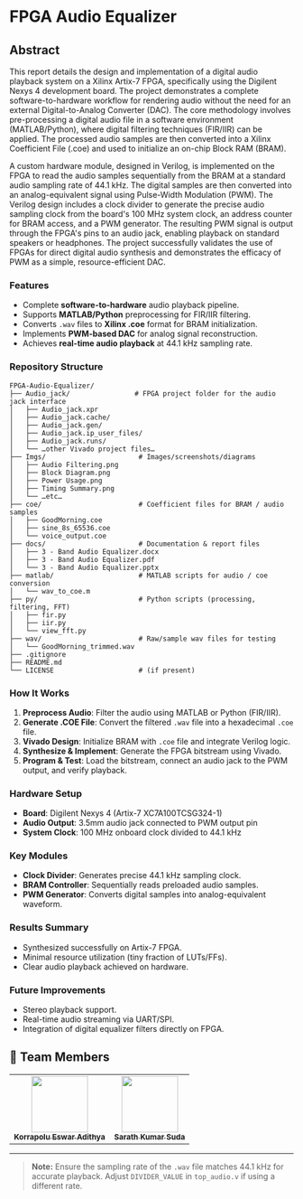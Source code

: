 # FPGA Audio Equalizer

## Abstract

This report details the design and implementation of a digital audio playback system on a Xilinx Artix-7 FPGA, specifically using the Digilent Nexys 4 development board. The project demonstrates a complete software-to-hardware workflow for rendering audio without the need for an external Digital-to-Analog Converter (DAC). The core methodology involves pre-processing a digital audio file in a software environment (MATLAB/Python), where digital filtering techniques (FIR/IIR) can be applied. The processed audio samples are then converted into a Xilinx Coefficient File (.coe) and used to initialize an on-chip Block RAM (BRAM).

A custom hardware module, designed in Verilog, is implemented on the FPGA to read the audio samples sequentially from the BRAM at a standard audio sampling rate of 44.1 kHz. The digital samples are then converted into an analog-equivalent signal using Pulse-Width Modulation (PWM). The Verilog design includes a clock divider to generate the precise audio sampling clock from the board's 100 MHz system clock, an address counter for BRAM access, and a PWM generator. The resulting PWM signal is output through the FPGA's pins to an audio jack, enabling playback on standard speakers or headphones. The project successfully validates the use of FPGAs for direct digital audio synthesis and demonstrates the efficacy of PWM as a simple, resource-efficient DAC.


### Features

* Complete **software-to-hardware** audio playback pipeline.
* Supports **MATLAB/Python** preprocessing for FIR/IIR filtering.
* Converts `.wav` files to **Xilinx .coe** format for BRAM initialization.
* Implements **PWM-based DAC** for analog signal reconstruction.
* Achieves **real-time audio playback** at 44.1 kHz sampling rate.

### Repository Structure

```
FPGA-Audio-Equalizer/
├── Audio_jack/                # FPGA project folder for the audio jack interface
│   ├── Audio_jack.xpr
│   ├── Audio_jack.cache/
│   ├── Audio_jack.gen/
│   ├── Audio_jack.ip_user_files/
│   ├── Audio_jack.runs/
│   └── …other Vivado project files…
├── Imgs/                       # Images/screenshots/diagrams
│   ├── Audio Filtering.png
│   ├── Block Diagram.png
│   ├── Power Usage.png
│   ├── Timing Summary.png
│   └── …etc…
├── coe/                        # Coefficient files for BRAM / audio samples
│   ├── GoodMorning.coe
│   ├── sine_8s_65536.coe
│   └── voice_output.coe
├── docs/                       # Documentation & report files
│   ├── 3 - Band Audio Equalizer.docx
│   ├── 3 - Band Audio Equalizer.pdf
│   └── 3 - Band Audio Equalizer.pptx
├── matlab/                     # MATLAB scripts for audio / coe conversion
│   └── wav_to_coe.m
├── py/                         # Python scripts (processing, filtering, FFT)
│   ├── fir.py
│   ├── iir.py
│   └── view_fft.py
├── wav/                        # Raw/sample wav files for testing
│   └── GoodMorning_trimmed.wav
├── .gitignore
├── README.md
└── LICENSE                     # (if present)

```

### How It Works

1. **Preprocess Audio**: Filter the audio using MATLAB or Python (FIR/IIR).
2. **Generate .COE File**: Convert the filtered `.wav` file into a hexadecimal `.coe` file.
3. **Vivado Design**: Initialize BRAM with `.coe` file and integrate Verilog logic.
4. **Synthesize & Implement**: Generate the FPGA bitstream using Vivado.
5. **Program & Test**: Load the bitstream, connect an audio jack to the PWM output, and verify playback.

### Hardware Setup

* **Board**: Digilent Nexys 4 (Artix-7 XC7A100TCSG324-1)
* **Audio Output**: 3.5mm audio jack connected to PWM output pin
* **System Clock**: 100 MHz onboard clock divided to 44.1 kHz

### Key Modules

* **Clock Divider**: Generates precise 44.1 kHz sampling clock.
* **BRAM Controller**: Sequentially reads preloaded audio samples.
* **PWM Generator**: Converts digital samples into analog-equivalent waveform.

### Results Summary

* Synthesized successfully on Artix-7 FPGA.
* Minimal resource utilization (tiny fraction of LUTs/FFs).
* Clear audio playback achieved on hardware.

### Future Improvements

* Stereo playback support.
* Real-time audio streaming via UART/SPI.
* Integration of digital equalizer filters directly on FPGA.

## 👥 Team Members

<table>
  <tr>
    <td align="center">
      <a href="https://github.com/EswarAdithya011">
        <img src="https://github.com/EswarAdithya011.png" width="100px;" alt=""/>
        <br /><sub><b>Korrapolu Eswar Adithya</b></sub>
      </a>
    </td>
    <td align="center">
      <a href="https://github.com/GitHubUsername">
        <img src="https://github.com/GitHubUsername.png" width="100px;" alt=""/>
        <br /><sub><b>Sarath Kumar Suda</b></sub>
      </a>
    </td>
  </tr>
</table>

---

> **Note:** Ensure the sampling rate of the `.wav` file matches 44.1 kHz for accurate playback. Adjust `DIVIDER_VALUE` in `top_audio.v` if using a different rate.
